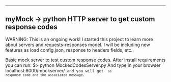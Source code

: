 ---------------------------------------------------------
myMock -> python HTTP server to get custom response codes
---------------------------------------------------------
WARNING: This is an ongoing work!
I started this project to learn more about servers
and requests-responses model. I will be including new
features as load config.json, response to headers fields,
etc.

Basic mock server to test custom response codes.
After install requirements you can run:
$> python MockedCodesServer.py
And type in your browser localhost:8000/mockserver/<code>
and you will get <code> as response code and the associated message.